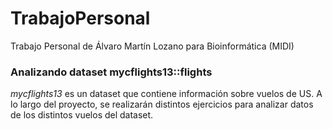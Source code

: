 # TrabajoPersonal

Trabajo Personal de Álvaro Martín Lozano para Bioinformática (MIDI)

### **Analizando dataset mycflights13::flights**

*mycflights13* es un dataset que contiene información sobre vuelos de US.
A lo largo del proyecto, se realizarán distintos ejercicios para analizar datos de los distintos vuelos del dataset.
